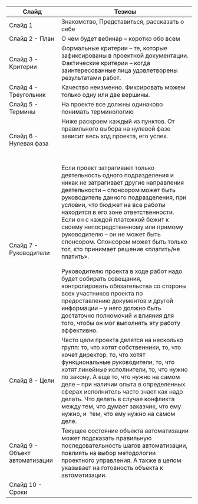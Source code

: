  

| Слайд                          | Тезисы                                                                                                                                                                                                                                                                                                                                                                                                                                                                                                                                                                                                                                                                                                                                                               |
| ------------------------------ | -------------------------------------------------------------------------------------------------------------------------------------------------------------------------------------------------------------------------------------------------------------------------------------------------------------------------------------------------------------------------------------------------------------------------------------------------------------------------------------------------------------------------------------------------------------------------------------------------------------------------------------------------------------------------------------------------------------------------------------------------------------------- |
| Слайд 1                        | Знакомство, Представиться, рассказать о себе                                                                                                                                                                                                                                                                                                                                                                                                                                                                                                                                                                                                                                                                                                                         |
| Слайд 2 - План                 | О чем будет вебинар – коротко обо всем                                                                                                                                                                                                                                                                                                                                                                                                                                                                                                                                                                                                                                                                                                                               |
| Слайд 3 - Критерии             | Формальные критерии – те, которые зафиксированы в проектной документации. Фактические критерии – когда заинтересованные лица удовлетворены результатами работ.                                                                                                                                                                                                                                                                                                                                                                                                                                                                                                                                                                                                       |
| Слайд 4 - Треугольник          | Качество неизменно. Фиксировать можем только одну или две вершины.                                                                                                                                                                                                                                                                                                                                                                                                                                                                                                                                                                                                                                                                                                   |
| Слайд 5 - Термины              | На проекте все должны одинаково понимать терминологию                                                                                                                                                                                                                                                                                                                                                                                                                                                                                                                                                                                                                                                                                                                |
| Слайд 6 - Нулевая фаза         | Ниже раскроем каждый из пунктов. От правильного выбора на нулевой фазе зависит весь ход проекта, его успех.<br><br><br><br>                                                                                                                                                                                                                                                                                                                                                                                                                                                                                                                                                                                                                                          |
| Слайд 7 - Руководители         | Если проект затрагивает только деятельность одного подразделения и никак не затрагивает другие направления деятельности – спонсором может быть руководитель данного подразделения, при условии, что бюджет на все работы находится в его зоне ответственности. Если он с каждой платежкой бежит к своему непосредственному или прямому руководителю – он не может быть спонсором. Спонсором может быть только тот, кто принимает решение «платить/не платить».<br><br>Руководителю проекта в ходе работ надо будет собирать совещания, контролировать обязательства со стороны всех участников проекта по предоставлению документов и другой информации – у него должно быть достаточно полномочий и влияния для того, чтобы он мог выполнять эту работу эффективно. |
| Слайд 8 - Цели                 | Часто цели проекта делятся на несколько групп: то, что хотят собственники, то, что хочет директор, то, что хотят функциональные руководители, то, что хотят линейные исполнители, то, что нужно по закону. А еще то, что нужно на самом деле – при наличии опыта в определенных сферах исполнитель часто знает как надо делать. Что делать в случае конфликта между тем, что думает заказчик, что ему нужно, и  тем, что ему нужно на самом деле.                                                                                                                                                                                                                                                                                                                    |
| Слайд 9 - Объект автоматизации | Текущее состояние объекта автоматизации может подсказать правильную последовательность шагов автоматизации, повлиять на выбор методологии проектного управления. А также в целом указывает на готовность объекта к автоматизации.                                                                                                                                                                                                                                                                                                                                                                                                                                                                                                                                    |
| Слайд 10 - Сроки               |                                                                                                                                                                                                                                                                                                                                                                                                                                                                                                                                                                                                                                                                                                                                                                      |
